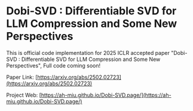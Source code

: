 # Dobi-SVD : Differentiable SVD for LLM Compression and Some New Perspectives
This is official code implementation for 2025 ICLR accepted paper "Dobi-SVD : Differentiable SVD for LLM Compression and Some New Perspectives", Full code coming soon!

Paper Link: [https://arxiv.org/abs/2502.02723](https://arxiv.org/abs/2502.02723)

Project Web: [https://ah-miu.github.io/Dobi-SVD.page/](https://ah-miu.github.io/Dobi-SVD.page/)
